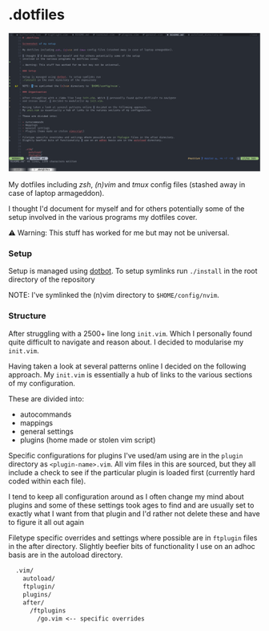 # .dotfiles

![Neovim Setup](./dotfiles.png "Vim Setup")

My dotfiles including _zsh_, _(n)vim_ and _tmux_ config files (stashed away in case of laptop armageddon).

I thought I'd document for myself and for others potentially some of the setup
involved in the various programs my dotfiles cover.

⚠ Warning: This stuff has worked for me but may not be universal.

### Setup

Setup is managed using [dotbot](https://github.com/anishathalye/dotbot). To setup symlinks run
`./install` in the root directory of the repository

NOTE: I've symlinked the (n)vim directory to `$HOME/config/nvim`.

### Structure

After struggling with a 2500+ line long `init.vim`. Which I personally found quite difficult to navigate
and reason about. I decided to modularise my `init.vim`.

Having taken a look at several patterns online I decided on the following approach.
My `init.vim` is essentially a hub of links to the various sections of my configuration.

These are divided into:

- autocommands
- mappings
- general settings
- plugins (home made or stolen vim script)

Specific configurations for plugins I've used/am using are in the `plugin` directory as `<plugin-name>.vim`.
All vim files in this are sourced, but they all include a check to see if the particular plugin is loaded
first (currently hard coded within each file).

I tend to keep all configuration around as I often change my mind
about plugins and some of these settings took ages to find and are usually set to exactly what I want from that
plugin and I'd rather not delete these and have to figure it all out again

Filetype specific overrides and settings where possible are in `ftplugin` files in the after directory.
Slightly beefier bits of functionality I use on an adhoc basis are in the autoload directory.

```vim
  .vim/
    autoload/
    ftplugin/
    plugins/
    after/
      /ftplugins
        /go.vim <-- specific overrides
```

